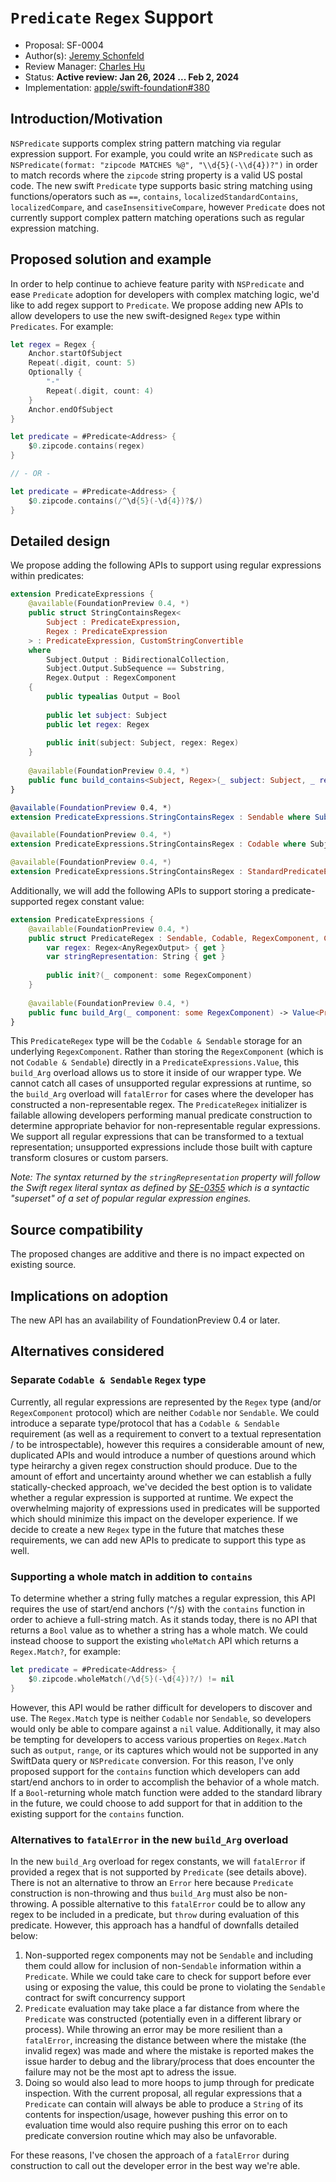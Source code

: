 # `Predicate` `Regex` Support

* Proposal: SF-0004
* Author(s): [Jeremy Schonfeld](https://github.com/jmschonfeld)
* Review Manager: [Charles Hu](https://github.com/iCharlesHu)
* Status: **Active review: Jan 26, 2024 ... Feb 2, 2024**
* Implementation: [apple/swift-foundation#380](https://github.com/apple/swift-foundation/pull/380)

## Introduction/Motivation

`NSPredicate` supports complex string pattern matching via regular expression support. For example, you could write an `NSPredicate` such as `NSPredicate(format: "zipcode MATCHES %@", "\\d{5}(-\\d{4})?")` in order to match records where the `zipcode` string property is a valid US postal code. The new swift `Predicate` type supports basic string matching using functions/operators such as `==`, `contains`, `localizedStandardContains`, `localizedCompare`, and `caseInsensitiveCompare`, however `Predicate` does not currently support complex pattern matching operations such as regular expression matching. 

## Proposed solution and example

In order to help continue to achieve feature parity with `NSPredicate` and ease `Predicate` adoption for developers with complex matching logic, we'd like to add regex support to `Predicate`. We propose adding new APIs to allow developers to use the new swift-designed `Regex` type within `Predicates`. For example:

```swift
let regex = Regex {
	Anchor.startOfSubject
	Repeat(.digit, count: 5)
	Optionally {
		"-"
		Repeat(.digit, count: 4)
	}
	Anchor.endOfSubject
}

let predicate = #Predicate<Address> {
	$0.zipcode.contains(regex)
}

// - OR -

let predicate = #Predicate<Address> {
	$0.zipcode.contains(/^\d{5}(-\d{4})?$/)
}
```

## Detailed design

We propose adding the following APIs to support using regular expressions within predicates:

```swift
extension PredicateExpressions {
	@available(FoundationPreview 0.4, *)
	public struct StringContainsRegex<
		Subject : PredicateExpression,
		Regex : PredicateExpression
	> : PredicateExpression, CustomStringConvertible
	where
		Subject.Output : BidirectionalCollection,
		Subject.Output.SubSequence == Substring,
		Regex.Output : RegexComponent
	{
		public typealias Output = Bool
		
		public let subject: Subject
		public let regex: Regex
		
		public init(subject: Subject, regex: Regex)
	}
	
	@available(FoundationPreview 0.4, *)
	public func build_contains<Subject, Regex>(_ subject: Subject, _ regex: Regex) -> StringContainsRegex<Subject, Regex>
}

@available(FoundationPreview 0.4, *)
extension PredicateExpressions.StringContainsRegex : Sendable where Subject : Sendable, Regex : Sendable {}

@available(FoundationPreview 0.4, *)
extension PredicateExpressions.StringContainsRegex : Codable where Subject : Codable, Regex : Codable {}

@available(FoundationPreview 0.4, *)
extension PredicateExpressions.StringContainsRegex : StandardPredicateExpression where Subject : StandardPredicateExpression, Regex : StandardPredicateExpression {}
```

Additionally, we will add the following APIs to support storing a predicate-supported regex constant value:

```swift
extension PredicateExpressions {
	@available(FoundationPreview 0.4, *)
	public struct PredicateRegex : Sendable, Codable, RegexComponent, CustomStringConvertible {
		var regex: Regex<AnyRegexOutput> { get }
		var stringRepresentation: String { get }
		
		public init?(_ component: some RegexComponent)
	}
	
	@available(FoundationPreview 0.4, *)
	public func build_Arg(_ component: some RegexComponent) -> Value<PredicateRegex>
}
```

This `PredicateRegex` type will be the `Codable & Sendable` storage for an underlying `RegexComponent`. Rather than storing the `RegexComponent` (which is not `Codable & Sendable`) directly in a `PredicateExpressions.Value`, this `build_Arg` overload allows us to store it inside of our wrapper type. We cannot catch all cases of unsupported regular expressions at runtime, so the `build_Arg` overload will `fatalError` for cases where the developer has constructed a non-representable regex. The `PredicateRegex` initializer is failable allowing developers performing manual predicate construction to determine appropriate behavior for non-representable regular expressions. We support all regular expressions that can be transformed to a textual representation; unsupported expressions include those built with capture transform closures or custom parsers.

_Note: The syntax returned by the `stringRepresentation` property will follow the Swift regex literal syntax as defined by [SE-0355](https://github.com/apple/swift-evolution/blob/main/proposals/0355-regex-syntax-run-time-construction.md#syntax) which is a syntactic "superset" of a set of popular regular expression engines._

## Source compatibility

The proposed changes are additive and there is no impact expected on existing source.

## Implications on adoption

The new API has an availability of FoundationPreview 0.4 or later.

## Alternatives considered

### Separate `Codable & Sendable` `Regex` type

Currently, all regular expressions are represented by the `Regex` type (and/or `RegexComponent` protocol) which are neither `Codable` nor `Sendable`. We could introduce a separate type/protocol that has a `Codable & Sendable` requirement (as well as a requirement to convert to a textual representation / to be introspectable), however this requires a considerable amount of new, duplicated APIs and would introduce a number of questions around which type heirarchy a given regex construction should produce. Due to the amount of effort and uncertainty around whether we can establish a fully statically-checked approach, we've decided the best option is to validate whether a regular expression is supported at runtime. We expect the overwhelming majority of expressions used in predicates will be supported which should minimize this impact on the developer experience. If we decide to create a new `Regex` type in the future that matches these requirements, we can add new APIs to predicate to support this type as well.

### Supporting a whole match in addition to `contains`

To determine whether a string fully matches a regular expression, this API requires the use of start/end anchors (`^`/`$`) with the `contains` function in order to achieve a full-string match. As it stands today, there is no API that returns a `Bool` value as to whether a string has a whole match. We could instead choose to support the existing `wholeMatch` API which returns a `Regex.Match?`, for example:

```swift
let predicate = #Predicate<Address> {
	$0.zipcode.wholeMatch(/\d{5}(-\d{4})?/) != nil
}
```

However, this API would be rather difficult for developers to discover and use. The `Regex.Match` type is neither `Codable` nor `Sendable`, so developers would only be able to compare against a `nil` value. Additionally, it may also be tempting for developers to access various properties on `Regex.Match` such as `output`, `range`, or its captures which would not be supported in any SwiftData query or `NSPredicate` conversion. For this reason, I've only proposed support for the `contains` function which developers can add start/end anchors to in order to accomplish the behavior of a whole match. If a `Bool`-returning whole match function were added to the standard library in the future, we could choose to add support for that in addition to the existing support for the `contains` function.

### Alternatives to `fatalError` in the new `build_Arg` overload

In the new `build_Arg` overload for regex constants, we will `fatalError` if provided a regex that is not supported by `Predicate` (see details above). There is not an alternative to throw an `Error` here because `Predicate` construction is non-throwing and thus `build_Arg` must also be non-throwing. A possible alternative to this `fatalError` could be to allow any regex to be included in a predicate, but `throw` during evaluation of this predicate. However, this approach has a handful of downfalls detailed below:

1. Non-supported regex components may not be `Sendable` and including them could allow for inclusion of non-`Sendable` information within a `Predicate`. While we could take care to check for support before ever using or exposing the value, this could be prone to violating the `Sendable` contract for swift concurrency support
2. `Predicate` evaluation may take place a far distance from where the `Predicate` was constructed (potentially even in a different library or process). While throwing an error may be more resilient than a `fatalError`, increasing the distance between where the mistake (the invalid regex) was made and where the mistake is reported makes the issue harder to debug and the library/process that does encounter the failure may not be the most apt to adress the issue.
3. Doing so would also lead to more hoops to jump through for predicate inspection. With the current proposal, all regular expressions that a `Predicate` can contain will always be able to produce a `String` of its contents for inspection/usage, however pushing this error on to evaluation time would also require pushing this error on to each predicate conversion routine which may also be unfavorable.

For these reasons, I've chosen the approach of a `fatalError` during construction to call out the developer error in the best way we're able.